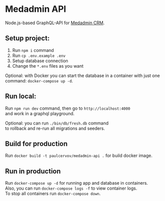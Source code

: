# Medadmin API

Node.js-based GraphQL-API for [Medadmin CRM](https://github.com/paulcervov/medadmin-graphql-crm).

## Setup project:
1. Run `npm i` command
1. Run `cp .env.example .env`
1. Setup database connection
1. Change the `*.env` files as you want

Optional: with Docker you can start the database in a container
with just one command: `docker-compose up -d`.

## Run local:
Run `npm run dev` command, then go to `http://localhost:4000`  
and work in a graphql playground.

Optional: you can run `./bin/db/fresh.db` command  
to rollback and re-run all migrations and seeders.

## Build for production

Run `docker build -t paulcervov/medadmin-api .` for build docker image. 


## Run in production

Run `docker-compose up -d` for running app and database in containers.  
Also, you can run `docker-compose logs -f` to view container logs.  
To stop all containers run `docker-compose down`.

